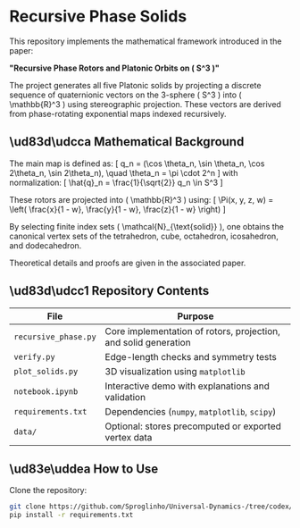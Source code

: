 # Recursive Phase Solids

This repository implements the mathematical framework introduced in the paper:

**"Recursive Phase Rotors and Platonic Orbits on \( S^3 \)"**

The project generates all five Platonic solids by projecting a discrete sequence of quaternionic vectors on the 3-sphere \( S^3 \) into \( \mathbb{R}^3 \) using stereographic projection. These vectors are derived from phase-rotating exponential maps indexed recursively.

## \ud83d\udcca Mathematical Background

The main map is defined as:
\[
q_n = (\cos \theta_n, \sin \theta_n, \cos 2\theta_n, \sin 2\theta_n), \quad \theta_n = \pi \cdot 2^n
\]
with normalization:
\[
\hat{q}_n = \frac{1}{\sqrt{2}} q_n \in S^3
\]

These rotors are projected into \( \mathbb{R}^3 \) using:
\[
\Pi(x, y, z, w) = \left( \frac{x}{1 - w}, \frac{y}{1 - w}, \frac{z}{1 - w} \right)
\]

By selecting finite index sets \( \mathcal{N}_{\text{solid}} \), one obtains the canonical vertex sets of the tetrahedron, cube, octahedron, icosahedron, and dodecahedron.

Theoretical details and proofs are given in the associated paper.

## \ud83d\udcc1 Repository Contents

| File | Purpose |
|------|---------|
| `recursive_phase.py` | Core implementation of rotors, projection, and solid generation |
| `verify.py` | Edge-length checks and symmetry tests |
| `plot_solids.py` | 3D visualization using `matplotlib` |
| `notebook.ipynb` | Interactive demo with explanations and validation |
| `requirements.txt` | Dependencies (`numpy`, `matplotlib`, `scipy`) |
| `data/` | Optional: stores precomputed or exported vertex data |

## \ud83e\uddea How to Use

Clone the repository:

```bash
git clone https://github.com/Sproglinho/Universal-Dynamics-/tree/codex/create-recursive_phase.py-module-for-projections-and-solids/recursive_phase_solids
pip install -r requirements.txt
```
